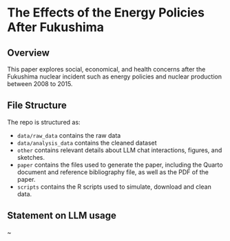 # The Effects of the Energy Policies After Fukushima

## Overview

This paper explores social, economical, and health concerns after the Fukushima nuclear incident such as energy policies and nuclear production between 2008 to 2015. 


## File Structure

The repo is structured as:

-   `data/raw_data` contains the raw data
-   `data/analysis_data` contains the cleaned dataset
-   `other` contains relevant details about LLM chat interactions, figures, and sketches.
-   `paper` contains the files used to generate the paper, including the Quarto document and reference bibliography file, as well as the PDF of the paper. 
-   `scripts` contains the R scripts used to simulate, download and clean data.


## Statement on LLM usage

~
